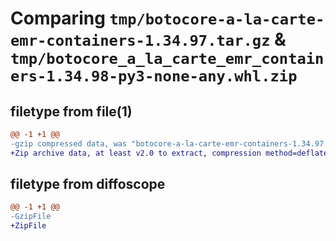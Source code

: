 # Comparing `tmp/botocore-a-la-carte-emr-containers-1.34.97.tar.gz` & `tmp/botocore_a_la_carte_emr_containers-1.34.98-py3-none-any.whl.zip`

## filetype from file(1)

```diff
@@ -1 +1 @@
-gzip compressed data, was "botocore-a-la-carte-emr-containers-1.34.97.tar", last modified: Fri May  3 01:04:41 2024, max compression
+Zip archive data, at least v2.0 to extract, compression method=deflate
```

## filetype from diffoscope

```diff
@@ -1 +1 @@
-GzipFile
+ZipFile
```

